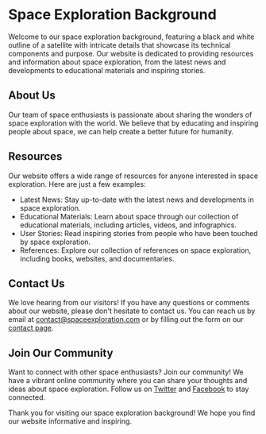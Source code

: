 <!--font:Open Sans-->

# Space Exploration Background

Welcome to our space exploration background, featuring a black and white outline of a satellite with intricate details that showcase its technical components and purpose. Our website is dedicated to providing resources and information about space exploration, from the latest news and developments to educational materials and inspiring stories.

## About Us

Our team of space enthusiasts is passionate about sharing the wonders of space exploration with the world. We believe that by educating and inspiring people about space, we can help create a better future for humanity.

## Resources

Our website offers a wide range of resources for anyone interested in space exploration. Here are just a few examples:

- Latest News: Stay up-to-date with the latest news and developments in space exploration.
- Educational Materials: Learn about space through our collection of educational materials, including articles, videos, and infographics.
- User Stories: Read inspiring stories from people who have been touched by space exploration.
- References: Explore our collection of references on space exploration, including books, websites, and documentaries.

## Contact Us

We love hearing from our visitors! If you have any questions or comments about our website, please don't hesitate to contact us. You can reach us by email at [contact@spaceexploration.com](mailto:contact@spaceexploration.com) or by filling out the form on our [contact page](#contact).

## Join Our Community

Want to connect with other space enthusiasts? Join our community! We have a vibrant online community where you can share your thoughts and ideas about space exploration. Follow us on [Twitter](#twitter) and [Facebook](#facebook) to stay connected.

Thank you for visiting our space exploration background! We hope you find our website informative and inspiring.

<!--

Write me content for website with wallpaper which alt text is:

"A black and white outline of a satellite, with intricate details that showcase its technical components and purpose."

The name/title of the page should not be 1:1 copy of the alt text but rather a real content of the website which is using this wallpaper.

- Use markdown format 
- Start with heading
- Heading should be short and concise
- The content should look like a real website 
- The website should not be about the wallpaper, wallpaper is just a related background
- Heading should be contain work "wallpaper" or "background"
- Include real sections like references, contact, user stories, etc. use things relevant to the page purpose.
- Feel free to use structure like headings, bullets, numbering, blockquotes, paragraphs, horizontal lines, etc.
- You can use formatting like bold or _italic_
- You can include UTF-8 emojis
- Links should be only #hash anchors (and you can refer to the document itself)
- Do not include images


---


# Space Exploration Background

Welcome to our space exploration background, featuring a black and white outline of a satellite with intricate details that showcase its technical components and purpose. Our website is dedicated to providing resources and information about space exploration, from the latest news and developments to educational materials and inspiring stories.

## About Us

Our team of space enthusiasts is passionate about sharing the wonders of space exploration with the world. We believe that by educating and inspiring people about space, we can help create a better future for humanity.

## Resources

Our website offers a wide range of resources for anyone interested in space exploration. Here are just a few examples:

- Latest News: Stay up-to-date with the latest news and developments in space exploration.
- Educational Materials: Learn about space through our collection of educational materials, including articles, videos, and infographics.
- User Stories: Read inspiring stories from people who have been touched by space exploration.
- References: Explore our collection of references on space exploration, including books, websites, and documentaries.

## Contact Us

We love hearing from our visitors! If you have any questions or comments about our website, please don't hesitate to contact us. You can reach us by email at [contact@spaceexploration.com](mailto:contact@spaceexploration.com) or by filling out the form on our [contact page](#contact).

## Join Our Community

Want to connect with other space enthusiasts? Join our community! We have a vibrant online community where you can share your thoughts and ideas about space exploration. Follow us on [Twitter](#twitter) and [Facebook](#facebook) to stay connected.

Thank you for visiting our space exploration background! We hope you find our website informative and inspiring.


---


Write me a Google font which is best fitting for the website.

Pick from the list:
- Poppins
- Great Vibes
- Playfair Display
- Alegreya
- Lato
- Montserrat
- Roboto
- IBM Plex Sans
- Open Sans
- Dancing Script
- Raleway
- Lobster
- Barlow Condensed
- Exo 2
- Inter
- Futura
- Orbitron


Write just the font name nothing else.


---


Open Sans

-->
